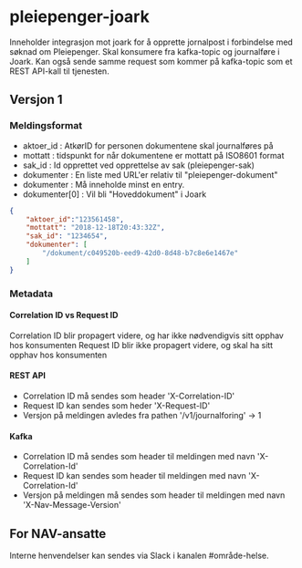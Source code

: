# pleiepenger-joark

Inneholder integrasjon mot joark for å opprette jornalpost i forbindelse med søknad om Pleiepenger.
Skal konsumere fra kafka-topic og journalføre i Joark.
Kan også sende samme request som kommer på kafka-topic som et REST API-kall til tjenesten.

## Versjon 1
### Meldingsformat
- aktoer_id : AtkørID for personen dokumentene skal journalføres på
- mottatt : tidspunkt for når dokumentene er mottatt på ISO8601 format
- sak_id : Id opprettet ved opprettelse av sak (pleiepenger-sak)
- dokumenter : En liste med URL'er relativ til "pleiepenger-dokument"
- dokumenter : Må inneholde minst en entry.
- dokumenter[0] : Vil bli "Hoveddokument" i Joark

```json
{
	"aktoer_id":"123561458",
	"mottatt": "2018-12-18T20:43:32Z",
	"sak_id": "1234654",
	"dokumenter": [
	    "/dokument/c049520b-eed9-42d0-8d48-b7c8e6e1467e"
	]
}
```

### Metadata
#### Correlation ID vs Request ID
Correlation ID blir propagert videre, og har ikke nødvendigvis sitt opphav hos konsumenten
Request ID blir ikke propagert videre, og skal ha sitt opphav hos konsumenten

#### REST API
- Correlation ID må sendes som header 'X-Correlation-ID'
- Request ID kan sendes som heder 'X-Request-ID'
- Versjon på meldingen avledes fra pathen '/v1/journalforing' -> 1


#### Kafka
- Correlation ID må sendes som header til meldingen med navn 'X-Correlation-Id'
- Request ID kan sendes som header til meldingen med navn 'X-Correlation-Id'
- Versjon på meldingen må sendes som header til meldingen med navn 'X-Nav-Message-Version'

## For NAV-ansatte

Interne henvendelser kan sendes via Slack i kanalen #område-helse.

